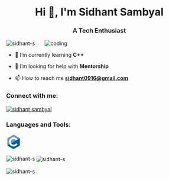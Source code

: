 
<h1 align="center">Hi 👋, I'm Sidhant Sambyal</h1>
<h3 align="center">A Tech Enthusiast</h3>
<img  align="right" alt="coding"width="400"src="https://miro.medium.com/max/1600/0*C-cPP9D2MIyeexAT.gif">
<p align="left"> <img src="https://komarev.com/ghpvc/?username=sidhant-s&label=Profile%20views&color=0e75b6&style=flat" alt="sidhant-s" /> </p>

- 🌱 I’m currently learning **C++**

- 🤝 I’m looking for help with **Mentorship**

- 📫 How to reach me **sidhant0916@gmail.com**

<h3 align="left">Connect with me:</h3>
<p align="left">
<a href="https://linkedin.com/in/sidhant sambyal" target="blank"><img align="center" src="https://raw.githubusercontent.com/rahuldkjain/github-profile-readme-generator/master/src/images/icons/Social/linked-in-alt.svg" alt="sidhant sambyal" height="30" width="40" /></a>
</p>

<h3 align="left">Languages and Tools:</h3>
<p align="left"> <a href="https://www.cprogramming.com/" target="_blank" rel="noreferrer"> <img src="https://raw.githubusercontent.com/devicons/devicon/master/icons/c/c-original.svg" alt="c" width="40" height="40"/> </a> </p>

<p><img align="left" src="https://github-readme-stats.vercel.app/api/top-langs?username=sidhant-s&show_icons=true&locale=en&layout=compact" alt="sidhant-s" /></p>

<p>&nbsp;<img align="center" src="https://github-readme-stats.vercel.app/api?username=sidhant-s&show_icons=true&locale=en" alt="sidhant-s" /></p>

<p><img align="center" src="https://github-readme-streak-stats.herokuapp.com/?user=sidhant-s&" alt="sidhant-s" /></p>
